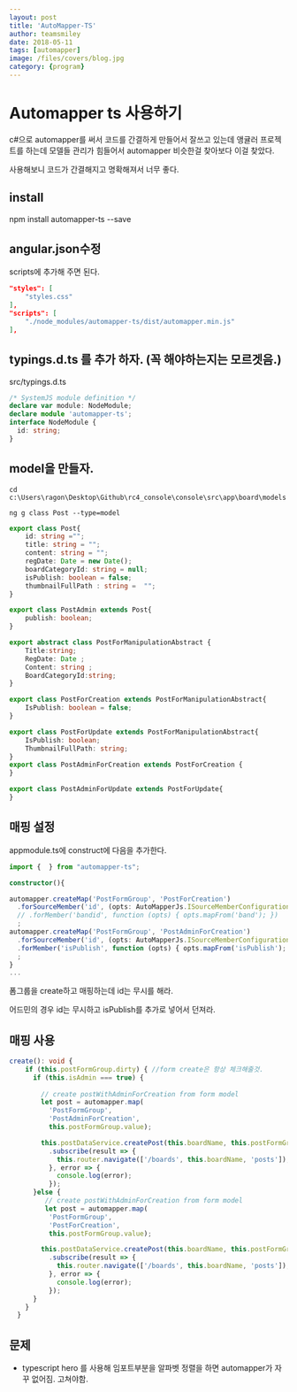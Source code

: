 ```yaml
---
layout: post
title: 'AutoMapper-TS' 
author: teamsmiley 
date: 2018-05-11
tags: [automapper]
image: /files/covers/blog.jpg
category: {program}
---
```


# Automapper ts 사용하기 

c#으로 automapper를 써서 코드를 간결하게 만들어서 잘쓰고 있는데 앵귤러 프로젝트를 하는데 모델들 관리가 힘들어서 automapper 비슷한걸 찾아보다 이걸 찾았다. 

사용해보니 코드가 간결해지고 명확해져서 너무 좋다.


## install

npm install automapper-ts --save

## angular.json수정 

scripts에 추가해 주면 된다.
```json
"styles": [
    "styles.css"
],
"scripts": [
    "./node_modules/automapper-ts/dist/automapper.min.js"
],
```

## typings.d.ts 를 추가 하자. (꼭 해야하는지는 모르겟음.)

src/typings.d.ts

```ts
/* SystemJS module definition */
declare var module: NodeModule;
declare module 'automapper-ts';
interface NodeModule {
  id: string;
}
```

## model을 만들자.

```
cd c:\Users\ragon\Desktop\Github\rc4_console\console\src\app\board\models

ng g class Post --type=model

```

```ts
export class Post{
    id: string ="";
    title: string = "";
    content: string = "";
    regDate: Date = new Date();
    boardCategoryId: string = null;
    isPublish: boolean = false;
    thumbnailFullPath : string =  "";
}

export class PostAdmin extends Post{
    publish: boolean;
}

export abstract class PostForManipulationAbstract {
    Title:string;
    RegDate: Date ;
    Content: string ;
    BoardCategoryId:string;
}

export class PostForCreation extends PostForManipulationAbstract{
    IsPublish: boolean = false;
}

export class PostForUpdate extends PostForManipulationAbstract{
    IsPublish: boolean;
    ThumbnailFullPath: string;
}
export class PostAdminForCreation extends PostForCreation {
}

export class PostAdminForUpdate extends PostForUpdate{
}
```

## 매핑 설정 

appmodule.ts에 construct에 다음을 추가한다. 

```ts
import {  } from "automapper-ts";

constructor(){

automapper.createMap('PostFormGroup', 'PostForCreation')
  .forSourceMember('id', (opts: AutoMapperJs.ISourceMemberConfigurationOptions) => { opts.ignore(); })
  // .forMember('bandid', function (opts) { opts.mapFrom('band'); })
  ;
automapper.createMap('PostFormGroup', 'PostAdminForCreation')
  .forSourceMember('id', (opts: AutoMapperJs.ISourceMemberConfigurationOptions) => { opts.ignore(); })
  .forMember('isPublish', function (opts) { opts.mapFrom('isPublish'); })
  ;
}
...

```

폼그룹을 create하고 매핑하는데 id는 무시를 해라. 

어드민의 경우 id는 무시하고 isPublish를 추가로 넣어서 던져라.

## 매핑 사용
```ts
create(): void {
    if (this.postFormGroup.dirty) { //form create은 항상 체크해줄것.
      if (this.isAdmin === true) {
        
        // create postWithAdminForCreation from form model
        let post = automapper.map(
          'PostFormGroup',
          'PostAdminForCreation',
          this.postFormGroup.value);

        this.postDataService.createPost(this.boardName, this.postFormGroup.value)
          .subscribe(result => {
            this.router.navigate(['/boards', this.boardName, 'posts']);
          }, error => {
            console.log(error);
          });
      }else {
         // create postWithAdminForCreation from form model
         let post = automapper.map(
          'PostFormGroup',
          'PostForCreation',
          this.postFormGroup.value);

        this.postDataService.createPost(this.boardName, this.postFormGroup.value)
          .subscribe(result => {
            this.router.navigate(['/boards', this.boardName, 'posts']);
          }, error => {
            console.log(error);
          });
      }
    }
  }
```

## 문제

* typescript hero 를 사용해 임포트부분을 알파벳 정렬을 하면 automapper가 자꾸 없어짐. 고쳐야함.


